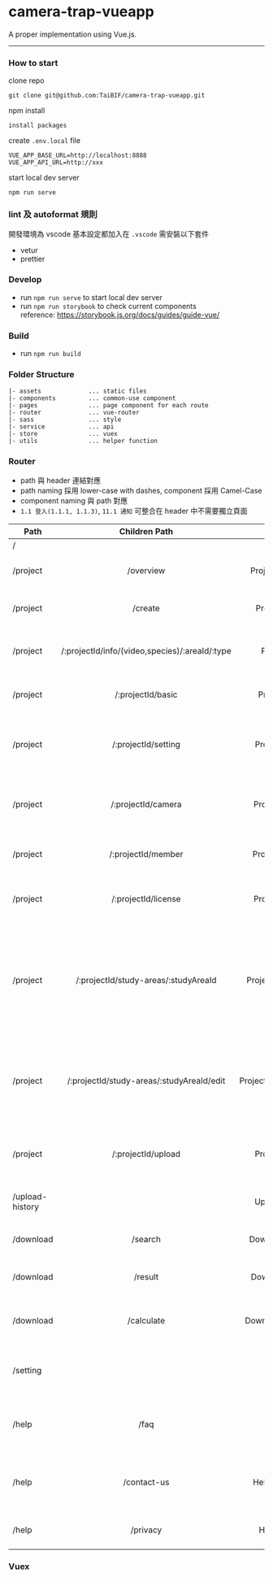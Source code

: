 # camera-trap-vueapp

A proper implementation using Vue.js.

---

### How to start

clone repo

```
git clone git@github.com:TaiBIF/camera-trap-vueapp.git
```

npm install

```
install packages
```

create `.env.local` file

```
VUE_APP_BASE_URL=http://localhost:8888
VUE_APP_API_URL=http://xxx
```

start local dev server

```
npm run serve
```

### lint 及 autoformat 規則

開發環境為 vscode 基本設定都加入在 `.vscode` 需安裝以下套件

- vetur
- prettier

### Develop

- run `npm run serve` to start local dev server
- run `npm run storybook` to check current components  
  reference: https://storybook.js.org/docs/guides/guide-vue/

### Build

- run `npm run build`

### Folder Structure

```
|- assets             ... static files
|- components         ... common-use component
|- pages              ... page component for each route
|- router             ... vue-router
|- sass               ... style
|- service            ... api
|- store              ... vuex
|- utils              ... helper function
```

### Router

- path 與 header 連結對應
- path naming 採用 lower-case with dashes, component 採用 Camel-Case
- component naming 與 path 對應
- `1.1 登入(1.1.1, 1.1.3)`, `11.1 通知` 可整合在 header 中不需要獨立頁面

| Path            |                 Children Path                  |         Component         | Wireframe                                                                              |
| --------------- | :--------------------------------------------: | :-----------------------: | -------------------------------------------------------------------------------------- |
| /               |                                                |         Intro.vue         |
| /project        |                   /overview                    |    ProjectOverview.vue    | 2.1 計畫總覽(2.1.1, 2.2.1)                                                             |
| /project        |                    /create                     |     ProjectCreate.vue     | 2.3 新增計畫(2.3.1, 2.3.2)                                                             |
| /project        | /:projectId/info/(video,species)/:areaId/:type |      ProjectInfo.vue      | 2.4 計畫⾸頁(2.4 ~ 2.11, 9.1.1)                                                        |
| /project        |               /:projectId/basic                |     ProjectBasic.vue      | 3.1 計畫管理-基本資訊(3.1)                                                             |
| /project        |              /:projectId/setting               |    ProjectSetting.vue     | 3.2 計畫管理-編輯設定(3.2, 3.3.1, 9.1.2)                                               |
| /project        |               /:projectId/camera               |     ProjectCamera.vue     | 3.4 計畫管理-相機位置管理(3.4.1, 3.5)                                                  |
| /project        |               /:projectId/member               |     ProjectMember.vue     | 3.6 計畫管理-計畫成員(3.6)                                                             |
| /project        |              /:projectId/license               |    ProjectLicense.vue     | 3.7 計畫管理-創⽤ CC 授權(3.7.1)                                                       |
| /project        |      /:projectId/study-areas/:studyAreaId      |   ProjectStudyAreas.vue   | 4.1 編輯資料(4.1.3, 4.2, 4.4.2 ~ 4.4.4, 4.14.1, 4.16.2, 4.17.1, 4.17.2,), 8.1 資料匯出 |
| /project        |   /:projectId/study-areas/:studyAreaId/edit    | ProjectStudyAreasEdit.vue | 4.3 編輯模式(4.3.2, 4.4.1, 4.6 ~ 4.13, 4.16.1, 4.17.3, 4.19, 4.20)                     |
| /project        |               /:projectId/upload               |     ProjectUpload.vue     | 5.1 檔案上傳(5.3.2, 5.3.3, 5.3.4, 5.4 ~ 5.8)                                           |
| /upload-history |                                                |     UploadHistory.vue     | 6.1 上傳紀錄(6.1.2, 6.2.1)                                                             |
| /download       |                    /search                     |    DownloadSearch.vue     | 7.1 資料搜尋(7.1.2 ~ 7.2.1)                                                            |
| /download       |                    /result                     |    DownloadResult.vue     | 7.2 搜尋結果(7.3.2, 7.3.3)                                                             |
| /download       |                   /calculate                   |   DownloadCalculate.vue   | 7.4 有效照片與⽬目擊事件(7.4.2, 7.4.3)                                                 |
| /setting        |                                                |        Setting.vue        | 10.1 帳號設定, 10.2 快速鍵設定(10.1.2)                                                 |
| /help           |                      /faq                      |        HelpFaq.vue        | 12.1 常⾒問題(12.1.2, 12.1.3, 12.1.4)                                                  |
| /help           |                  /contact-us                   |     HelpContactUs.vue     | 12.2 聯絡我們(12.2.2 ~ 12.2.5, 12.3)                                                   |
| /help           |                    /privacy                    |      HelpPrivacy.vue      | 12.4 隱私權注意事項(12.4.2)                                                            |

### Vuex
